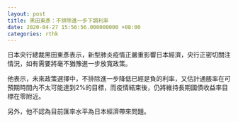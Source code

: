 ```yaml
---
layout: post
title: 黑田東彥：不排除進一步下調利率
date: 2020-04-27 15:56:56.000000000 +08:00
categories: rthk
---
```


日本央行總裁黑田東彥表示，新型肺炎疫情正嚴重影響日本經濟，央行正密切關注情況，如有需要將毫不猶豫進一步放寬政策。

他表示，未來政策選擇中，不排除進一步降低已經是負的利率，又估計通脹率在可預期時間內不太可能達到2%的目標，而疫情結束後，仍將維持長期國債收益率目標在零附近。

另外，他不認為目前匯率水平為日本經濟帶來問題。
